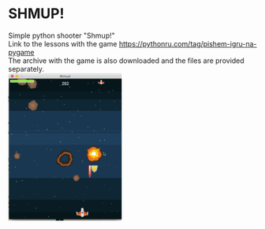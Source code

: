 # SHMUP!
Simple python shooter "Shmup!"  
Link to the lessons with the game https://pythonru.com/tag/pishem-igru-na-pygame  
The archive with the game is also downloaded and the files are provided separately.  
![Image "SHMUP!"](https://github.com/sveton37/shmup-/blob/main/pishem-igru-na-pygame-230x300.gif)
